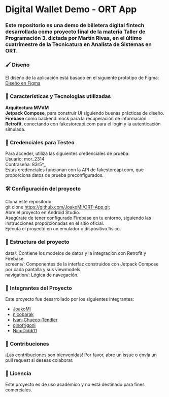 #  Digital Wallet Demo - ORT App 
### Este repositorio es una demo de billetera digital fintech desarrollada como proyecto final de la materia Taller de Programación 3, dictada por Martín Rivas, en el último cuatrimestre de la Tecnicatura en Analista de Sistemas en ORT.

### 🖌️ Diseño
El diseño de la aplicación está basado en el siguiente prototipo de Figma:
[Diseño en Figma](https://www.figma.com/design/mrBVgAVorDpdiLHgOwbLdX/Parcial-2024-Q2-(A)?node-id=362-0&t=h35RmK4F42vqhQ2Y-1)


### 📱 Características y Tecnologías utilizadas
**Arquitectura MVVM**  
**Jetpack Compose**, para construir UI siguiendo buenas prácticas de diseño.  
**Firebase** como backend mock para la recuperación de información.  
**Retrofit**, conectando con fakestoreapi.com para el login y la autenticación simulada.  

### 🧪 Credenciales para Testeo
Para acceder, utiliza las siguientes credenciales de prueba:  
Usuario: mor_2314  
Contraseña: 83r5^_  
Estas credenciales funcionan con la API de fakestoreapi.com, que proporciona datos de prueba preconfigurados.  

### 🛠️ Configuración del proyecto  
Clona este repositorio:  
git clone https://github.com/JoakoMI/ORT-App.git  
Abre el proyecto en Android Studio.  
Asegúrate de tener configurado Firebase en tu entorno, siguiendo las instrucciones proporcionadas en el sitio oficial.  
Ejecuta el proyecto en un emulador o dispositivo físico.  

### 📂 Estructura del proyecto
data/: Contiene los modelos de datos y la integración con Retrofit y Firebase.  
screens/: Componentes de la interfaz construidos con Jetpack Compose por cada pantalla y sus viewmodels.  
navigation/: Lógica de navegación.  

### 👥 Integrantes del Proyecto
Este proyecto fue desarrollado por los siguientes integrantes:
- [JoakoMI](https://github.com/JoakoMI)
- [nicobarak](https://github.com/nicobarak)
- [Ivan-Chueco-Tendler](https://github.com/Ivan-Chueco-Tendler)
- [ginofrigoni](https://github.com/ginofrigoni)
- [NicoDiddi11](https://github.com/NicoDiddi11)

### 🤝 Contribuciones
¡Las contribuciones son bienvenidas! Por favor, abre un issue o envía un pull request si deseas colaborar.

### 📄 Licencia
Este proyecto es de uso académico y no está destinado para fines comerciales.
